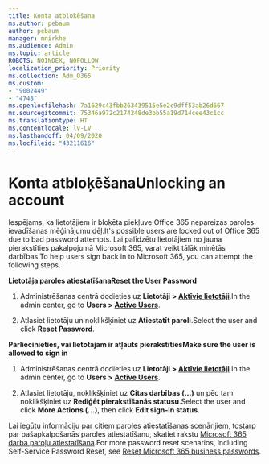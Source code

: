 ```yaml
---
title: Konta atbloķēšana
ms.author: pebaum
author: pebaum
manager: mnirkhe
ms.audience: Admin
ms.topic: article
ROBOTS: NOINDEX, NOFOLLOW
localization_priority: Priority
ms.collection: Adm_O365
ms.custom:
- "9002449"
- "4748"
ms.openlocfilehash: 7a1629c43fbb263439515e5e2c9dff53ab26d667
ms.sourcegitcommit: 75346a972c2174248de3bb55a19d714cee43c1cc
ms.translationtype: HT
ms.contentlocale: lv-LV
ms.lasthandoff: 04/09/2020
ms.locfileid: "43211616"
---
```

# <a name="unlocking-an-account"></a><span data-ttu-id="7eb33-102">Konta atbloķēšana</span><span class="sxs-lookup"><span data-stu-id="7eb33-102">Unlocking an account</span></span>

<span data-ttu-id="7eb33-103">Iespējams, ka lietotājiem ir bloķēta piekļuve Office 365 nepareizas paroles ievadīšanas mēģinājumu dēļ.</span><span class="sxs-lookup"><span data-stu-id="7eb33-103">It's possible users are locked out of Office 365 due to bad password attempts.</span></span> <span data-ttu-id="7eb33-104">Lai palīdzētu lietotājiem no jauna pierakstīties pakalpojumā Microsoft 365, varat veikt tālāk minētās darbības.</span><span class="sxs-lookup"><span data-stu-id="7eb33-104">To help users sign back in to Microsoft 365, you can attempt the following steps.</span></span>

<span data-ttu-id="7eb33-105">**Lietotāja paroles atiestatīšana**</span><span class="sxs-lookup"><span data-stu-id="7eb33-105">**Reset the User Password**</span></span>

1. <span data-ttu-id="7eb33-106">Administrēšanas centrā dodieties uz **Lietotāji > [Aktīvie lietotāji](https://admin.microsoft.com/Adminportal/Home?source=applauncher#/users)**.</span><span class="sxs-lookup"><span data-stu-id="7eb33-106">In the admin center, go to **Users > [Active Users](https://admin.microsoft.com/Adminportal/Home?source=applauncher#/users)**.</span></span>

2. <span data-ttu-id="7eb33-107">Atlasiet lietotāju un noklikšķiniet uz **Atiestatīt paroli**.</span><span class="sxs-lookup"><span data-stu-id="7eb33-107">Select the user and click **Reset Password**.</span></span>

<span data-ttu-id="7eb33-108">**Pārliecinieties, vai lietotājam ir atļauts pierakstīties**</span><span class="sxs-lookup"><span data-stu-id="7eb33-108">**Make sure the user is allowed to sign in**</span></span>

1. <span data-ttu-id="7eb33-109">Administrēšanas centrā dodieties uz **Lietotāji > [Aktīvie lietotāji](https://admin.microsoft.com/Adminportal/Home?source=applauncher#/users)**.</span><span class="sxs-lookup"><span data-stu-id="7eb33-109">In the admin center, go to **Users > [Active Users](https://admin.microsoft.com/Adminportal/Home?source=applauncher#/users)**.</span></span>

2. <span data-ttu-id="7eb33-110">Atlasiet lietotāju, noklikšķiniet uz **Citas darbības (...)** un pēc tam noklikšķiniet uz **Rediģēt pierakstīšanās statusu**.</span><span class="sxs-lookup"><span data-stu-id="7eb33-110">Select the user and click **More Actions (...)**, then click **Edit sign-in status**.</span></span> 

<span data-ttu-id="7eb33-111">Lai iegūtu informāciju par citiem paroles atiestatīšanas scenārijiem, tostarp par pašapkalpošanās paroles atiestatīšanu, skatiet rakstu [Microsoft 365 darba paroļu atiestatīšana](https://docs.microsoft.com/microsoft-365/admin/add-users/reset-passwords?view=o365-worldwide).</span><span class="sxs-lookup"><span data-stu-id="7eb33-111">For more password reset scenarios, including Self-Service Password Reset, see [Reset Microsoft 365 business passwords](https://docs.microsoft.com/microsoft-365/admin/add-users/reset-passwords?view=o365-worldwide).</span></span>
